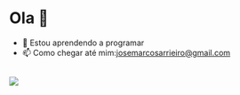 ### 
<h1> Ola 👋 </h1>


- 🌱 Estou aprendendo a programar
- 📫 Como chegar até mim:josemarcosarrieiro@gmail.com

##
<div>
<a href = "https://instagram.com/josemarcos_001" target="_blank"><img src="https://img.shields.io/badge/Instagram-E4405F?style=for-the-badge&logo=instagram&logoColor=white" target="_blank"></a>
  </div>
